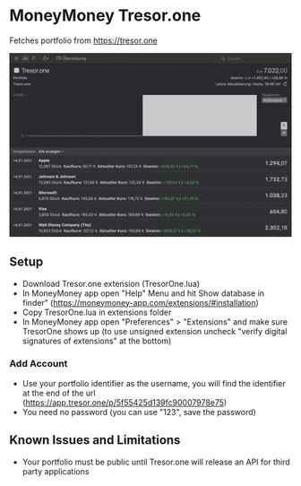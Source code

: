 # MoneyMoney Tresor.one

Fetches portfolio from https://tresor.one

![Alt text](screenshot.png "Screenshot")

## Setup

* Download Tresor.one extension (TresorOne.lua)
* In MoneyMoney app open "Help" Menu and hit Show database in finder" (https://moneymoney-app.com/extensions/#installation)
* Copy TresorOne.lua in extensions folder
* In MoneyMoney app open "Preferences" > "Extensions" and make sure TresorOne shows up (to use unsigned extension uncheck "verify digital signatures of extensions" at the bottom)

### Add Account

* Use your portfolio identifier as the username, you will find the identifier at the end of the url (https://app.tresor.one/p/5f55425d139fc90007978e75)
* You need no password (you can use "123", save the password)

## Known Issues and Limitations

* Your portfolio must be public until Tresor.one will release an API for third party applications
